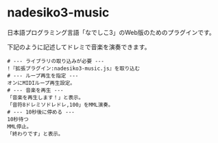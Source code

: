 # nadesiko3-music

日本語プログラミング言語「なでしこ3」のWeb版のためのプラグインです。

下記のように記述してドレミで音楽を演奏できます。

```
# --- ライブラリの取り込みが必要 ---
!『拡張プラグイン:nadesiko3-music.js』を取り込む
# --- ループ再生を指定 ---
オンにMIDIループ再生設定。
# --- 音楽を再生 ---
「音楽を再生します！」と表示。
「音符8ドレミソドレドレ,100」をMML演奏。
# --- 10秒後に停める ---
10秒待つ
MML停止。
「終わりです」と表示。
```

